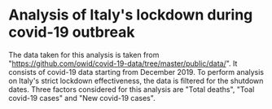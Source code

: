 # Analysis of Italy's lockdown during covid-19 outbreak

The data taken for this analysis is taken from "https://github.com/owid/covid-19-data/tree/master/public/data/". It consists of covid-19 data starting from December 2019. To perform analysis on Italy's strict lockdown effectiveness, the data is filtered for the shutdown dates. Three factors considered for this analysis are "Total deaths", "Toal covid-19 cases" and "New covid-19 cases".
